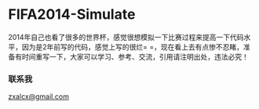 # FIFA2014-Simulate
2014年自己也看了很多的世界杯，感觉很想模拟一下比赛过程来提高一下代码水平，因为是2年前写的代码，感觉上写的很烂= =，现在看上去有点惨不忍睹，准备有时间重写一下，大家可以学习、参考、交流，引用请注明出处，违法必究！

### 联系我
zxalcx@gmail.com